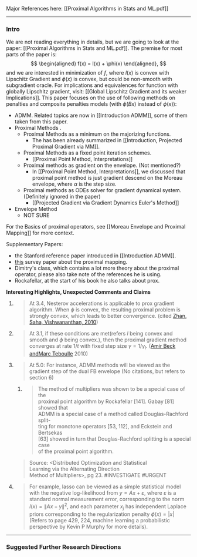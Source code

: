 Major References here: [[Proximal Algorithms in Stats and ML.pdf]]

---
### **Intro**

We are not reading everything in details, but we are going to look at the paper: [[Proximal Algorithms in Stats and ML.pdf]]. The premise for most parts of the paper is: 
$$
\begin{aligned}
    f(x) = l(x) + \phi(x)
\end{aligned},
$$
and we are interested in minimization of $f$, where $l(x)$ is convex with Lipschitz Gradient and $\phi(x)$ is convex, but could be non-smooth with subgradient oracle. For implications and equivalences for function with globally Lipschitz gradient, visit: [[Global Lipschitz Gradient and its weaker Implications]]. This paper focuses on the use of following methods on penalties and composite penalties models (with $\phi(Bx)$ instead of $\phi(x)$): 
* ADMM. Related topics are now in [[Introduction ADMM]], some of them taken from this paper. 
* Proximal Methods .
	* Proximal Methods as a minimum on the majorizing functions.
		* The has been already summarized in [[Introduction, Projected Proximal Gradient via MM]]. 
	* Proximal Methods as a fixed point iteration schemes. 
		* [[Proximal Point Method, Interpretations]]
	* Proximal methods as gradient on the envelope. (Not mentioned?)
		* In [[Proximal Point Method, Interpretations]], we discussed that proximal point method is just gradient descend on the Moreau envelope, where $\alpha$ is the step size. 
	* Proximal methods as ODEs solver for gradient dynamical system. (Definitely ignored in the paper)
		* [[Projected Gradient via Gradient Dynamics Euler's Method]]
* Envelope Method
	* NOT SURE

For the Basics of proximal operators, see [[Moreau Envelope and Proximal Mapping]] for more context. 

Supplementary Papers: 
* the Stanford reference paper introduced in [[Introduction ADMM]]. 
* [this](https://web.stanford.edu/~boyd/papers/pdf/prox_algs.pdf) survey paper about the proximal mapping. 
* Dimitry's class, which contains a lot more theory about the proximal operator, please also take note of the references he is using. 
* Rockafellar, at the start of his book he also talks about prox. 

**Interesting Highlights, Unexpected Comments and Claims**
1. > At 3.4, Nesterov accelerations is applicable to prox gradient algorithm. When $\phi$ is convex, the resulting proximal problem is strongly convex, which leads to better convergence. (cited [Zhan, Saha, Vishwananthan, 2010](https://arxiv.org/abs/1109.6058))
2. > At 3.1, if these conditions are met(refers $l$ being convex and smooth and $\phi$ being convex.), then the proximal gradient method converges at rate $1/t$ with fixed step size $\gamma=1/\gamma_l$. ([Amir Beck andMarc Teboulle](http://www.math.tau.ac.il/~teboulle/papers/gradient_chapter.pdf) 2010)
3. > At 5.0: For instance, ADMM methods will be viewed as the gradient step of the dual FB envelope (No citations, but refers to section 6)
	1. > The method of multipliers was shown to be a special case of the  
	proximal point algorithm by Rockafellar \[141\]. Gabay \[81\] showed that  
	ADMM is a special case of a method called Douglas-Rachford split-  
	ting for monotone operators \[53, 112\], and Eckstein and Bertsekas  
	\[63\] showed in turn that Douglas-Rachford splitting is a special case  
	of the proximal point algorithm.
	> 
	> Source: \<Distributed Optimization and Statistical  
	Learning via the Alternating Direction  
	Method of Multipliers\>, pg 23. 
	> #INVESTIGATE #URGENT 
1. >For example, lasso can be viewed as a simple statistical model with the negative log-likelihood from $y=A x+\varepsilon$, where $\varepsilon$ is a standard normal measurement error, corresponding to the norm $l(x)=\|A x-y\|^2$, and each parameter $x_j$ has independent Laplace priors corresponding to the regularization penalty $\phi(x)=|x|$ (Refers to page 429, 224, machine learning a probabilistic perspective by Kevin P Murphy for more details). 



---
### **Suggested Further Research Directions**






